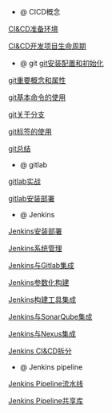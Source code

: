 - @ CICD概念 

[CI&CD准备环境](CI&CD准备环境.md)

[CI&CD开发项目生命周期](CI&CD开发项目生命周期.md)

- @ git 
[git安装配置和初始化](git安装配置和初始化.md)

[git重要概念和属性](git重要概念和属性.md)

[git基本命令的使用](git基本命令的使用.md)

[git关于分支](git关于分支.md)

[git标签的使用](git标签的使用.md)

[git总结](git总结.md)

- @ gitlab 

[gitlab实战](gitlab实战.md)

[gitlab安装部署](gitlab安装部署.md)

- @ Jenkins 

[Jenkins安装部署](Jenkins安装部署.md)

[Jenkins系统管理](Jenkins系统管理.md)

[Jenkins与Gitlab集成](Jenkins与Gitlab集成.md)

[Jenkins参数化构建](Jenkins参数化构建.md)

[Jenkins构建工具集成](Jenkins构建工具集成.md)

[Jenkins与SonarQube集成](Jenkins与SonarQube集成.md)

[Jenkins与Nexus集成](Jenkins与Nexus集成.md)

[Jenkins CI&CD拆分](Jenkins%20CI&CD拆分.md)

- @ Jenkins pipeline 

[Jenkins Pipeline流水线](Jenkins%20Pipeline流水线.md)

[Jenkins Pipeline共享库](Jenkins%20Pipeline共享库.md)